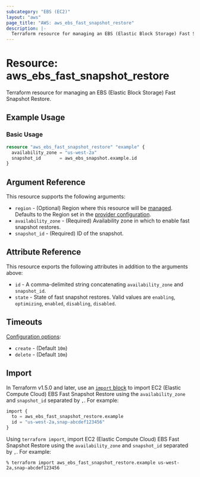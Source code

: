 ```yaml
---
subcategory: "EBS (EC2)"
layout: "aws"
page_title: "AWS: aws_ebs_fast_snapshot_restore"
description: |-
  Terraform resource for managing an EBS (Elastic Block Storage) Fast Snapshot Restore.
---
```


# Resource: aws_ebs_fast_snapshot_restore

Terraform resource for managing an EBS (Elastic Block Storage) Fast Snapshot Restore.

## Example Usage

### Basic Usage

```terraform
resource "aws_ebs_fast_snapshot_restore" "example" {
  availability_zone = "us-west-2a"
  snapshot_id       = aws_ebs_snapshot.example.id
}
```

## Argument Reference

This resource supports the following arguments:

* `region` - (Optional) Region where this resource will be [managed](https://docs.aws.amazon.com/general/latest/gr/rande.html#regional-endpoints). Defaults to the Region set in the [provider configuration](https://registry.terraform.io/providers/hashicorp/aws/latest/docs#aws-configuration-reference).
* `availability_zone` - (Required) Availability zone in which to enable fast snapshot restores.
* `snapshot_id` - (Required) ID of the snapshot.

## Attribute Reference

This resource exports the following attributes in addition to the arguments above:

* `id` - A comma-delimited string concatenating `availability_zone` and `snapshot_id`.
* `state` - State of fast snapshot restores. Valid values are `enabling`, `optimizing`, `enabled`, `disabling`, `disabled`.

## Timeouts

[Configuration options](https://developer.hashicorp.com/terraform/language/resources/syntax#operation-timeouts):

* `create` - (Default `10m`)
* `delete` - (Default `10m`)

## Import

In Terraform v1.5.0 and later, use an [`import` block](https://developer.hashicorp.com/terraform/language/import) to import EC2 (Elastic Compute Cloud) EBS Fast Snapshot Restore using the `availability_zone` and `snapshot_id` separated by `,`. For example:

```terraform
import {
  to = aws_ebs_fast_snapshot_restore.example
  id = "us-west-2a,snap-abcdef123456"
}
```

Using `terraform import`, import EC2 (Elastic Compute Cloud) EBS Fast Snapshot Restore using the `availability_zone` and `snapshot_id` separated by `,`. For example:

```console
% terraform import aws_ebs_fast_snapshot_restore.example us-west-2a,snap-abcdef123456
```
